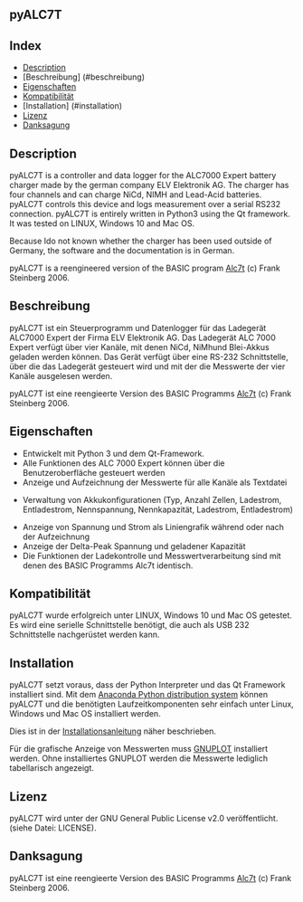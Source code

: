 ﻿## pyALC7T


Index
-----

* [Description](#description)
* [Beschreibung] (#beschreibung)
* [Eigenschaften](#eigenschaften)
* [Kompatibilität](#kompatibilität)
* [Installation] (#installation)
* [Lizenz](#lizenz)
* [Danksagung](#danksagung)

Description
-----------
pyALC7T is a controller and data logger for the ALC7000 Expert battery charger made by
the german company ELV Elektronik AG. The charger has four channels and can charge
NiCd, NIMH and Lead-Acid batteries. pyALC7T controls this device and logs measurement
over a serial RS232 connection. pyALC7T is entirely written in Python3 using the
Qt framework. It was tested on LINUX, Windows 10 and Mac OS.

Because Ido not known whether the charger has been used outside of Germany, the software
and the documentation is in German.

pyALC7T is a reengineered version of the BASIC program 
[Alc7t](http://www.franksteinberg.de/alc7t.htm) (c) Frank Steinberg 2006.


Beschreibung
------------
pyALC7T ist ein Steuerprogramm und Datenlogger für das Ladegerät ALC7000 Expert
der Firma ELV Elektronik AG. Das Ladegerät ALC 7000 Expert verfügt über vier Kanäle,
mit denen NiCd, NiMhund Blei-Akkus geladen werden können. Das Gerät verfügt über eine
RS-232 Schnittstelle, über die das Ladegerät gesteuert wird und mit der die
Messwerte der vier Kanäle ausgelesen werden.

pyALC7T ist eine reengieerte Version des BASIC Programms
[Alc7t](http://www.franksteinberg.de/alc7t.htm) (c) Frank Steinberg 2006.


Eigenschaften
-------------

* Entwickelt mit Python 3 und dem Qt-Framework.
* Alle Funktionen des ALC 7000 Expert können über die Benutzeroberfläche gesteuert
  werden
* Anzeige und Aufzeichnung der Messwerte für alle Kanäle als Textdatei
+ Verwaltung von Akkukonfigurationen (Typ, Anzahl Zellen, Ladestrom, Entladestrom,
  Nennspannung, Nennkapazität, Ladestrom, Entladestrom)
* Anzeige von Spannung und Strom als Liniengrafik während oder nach der Aufzeichnung
* Anzeige der Delta-Peak Spannung und geladener Kapazität
* Die Funktionen der Ladekontrolle und Messwertverarbeitung sind mit denen des BASIC
  Programms Alc7t identisch.


Kompatibilität
--------------

pyALC7T wurde erfolgreich unter LINUX, Windows 10 und Mac OS getestet. Es wird
eine serielle Schnittstelle benötigt, die auch als USB 232 Schnittstelle nachgerüstet
werden kann.


Installation
------------

pyALC7T setzt voraus, dass der Python Interpreter und das Qt Framework installiert sind.
Mit dem [Anaconda Python distribution system](https://www.continuum.io/) können
pyALC7T und die benötigten Laufzeitkomponenten sehr einfach unter Linux, Windows und 
Mac OS installiert werden.

Dies ist in der [Installationsanleitung](https://github.com/bug400/pyilper/blob/master/INSTALL.md) näher beschrieben.

Für die grafische Anzeige von Messwerten muss [GNUPLOT](http://www.gnuplot.info) installiert
werden. Ohne installiertes GNUPLOT werden die Messwerte lediglich tabellarisch
angezeigt.


Lizenz
------

pyALC7T wird unter der  GNU General Public License v2.0 veröffentlicht. 
(siehe Datei: LICENSE).


Danksagung
----------

pyALC7T ist eine reengieerte Version des BASIC Programms
[Alc7t](http://www.franksteinberg.de/alc7t.htm) (c) Frank Steinberg 2006.
